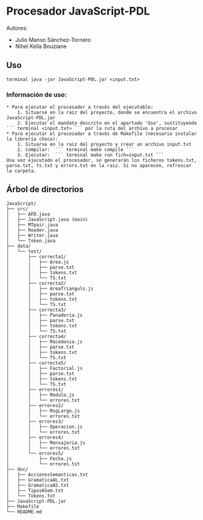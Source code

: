 # Procesador JavaScript-PDL

Autores: 
- Julio Manso Sánchez-Tornero 
- Nihel Kella Bouziane

## Uso ##

``` terminal java -jar JavaScript-PDL.jar <input.txt> ```

### Información de uso: ###

    * Para ejecutar el procesador a través del ejecutable:
        1. Situarse en la raiz del proyecto, donde se encuentra el archivo JavaScript-PDL.jar
        2. Ejecutar el mandato descrito en el apartado 'Uso', sustituyendo ``` terminal <input.txt> ``` por la ruta del archivo a procesar
    * Para ejecutar el procesador a través de Makefile (necesario instalar la librería choco):
        1. Situarse en la raiz del proyecto y crear un archivo input.txt
        2. Compilar:  ``` terminal make compile ```
        3. Ejecutar:  ``` terminal make run fich=input.txt ```
    Una vez ejecutado el procesador, se generarán los ficheros tokens.txt, parse.txt, ts.txt y errors.txt en la raiz. Si no aparecen, refrescar la carpeta.

## Árbol de directorios ##

``` terminal
JavaScript/
├── src/
│   ├── AFD.java
│   ├── JavaScript.java (main)
│   ├── MTpair.java
│   ├── Reader.java
│   ├── Writer.java
│   └── Token.java
├── data/
│   └── test/
│       ├── correcta1/
│       │   ├── Area.js
│       │   ├── parse.txt
│       │   ├── tokens.txt
│       │   └── TS.txt
│       ├── correcta2/
│       │   ├── AreaTriangulo.js
│       │   ├── parse.txt
│       │   ├── tokens.txt
│       │   └── TS.txt
│       ├── correcta3/
│       │   ├── Panaderia.js
│       │   ├── parse.txt
│       │   ├── tokens.txt
│       │   └── TS.txt
│       ├── correcta4/
│       │   ├── Macedonia.js
│       │   ├── parse.txt
│       │   ├── tokens.txt
│       │   └── TS.txt
│       ├── correcta5/
│       │   ├── Factorial.js
│       │   ├── parse.txt
│       │   ├── tokens.txt
│       │   └── TS.txt
│       ├── errores1/
│       │   ├── Modulo.js
│       │   └── errores.txt
│       ├── errores2/
│       │   ├── MsgLargo.js
│       │   └── errores.txt
│       ├── errores3/
│       │   ├── Operacion.js
│       │   └── errores.txt
│       ├── errores4/
│       │   ├── Mensajeria.js
│       │   └── errores.txt
│       └── errores5/
│           ├── Fecha.js
│           └── errores.txt
├── doc/
│   ├── AccionesSemanticas.txt
│   ├── GramaticaAL.txt
│   ├── GramaticaAS.txt
│   ├── TiposASem.txt
│   └── Tokens.txt
├── JavaScript-PDL.jar 
├── Makefile
└── README.md
```